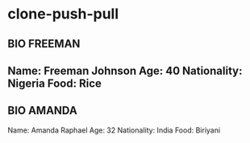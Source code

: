 # clone-push-pull

## BIO FREEMAN
Name: Freeman Johnson
Age: 40
Nationality: Nigeria
Food: Rice
----------------------------------

## BIO AMANDA
Name: Amanda Raphael
Age: 32
Nationality: India
Food: Biriyani


